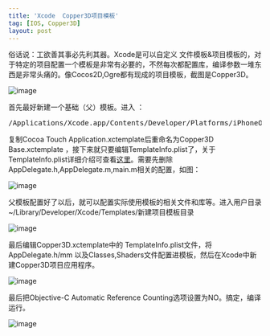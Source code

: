 ```yaml
---
title: 'Xcode  Copper3D项目模板'
tag: [IOS, Copper3D]
layout: post
---
```

俗话说：工欲善其事必先利其器。Xcode是可以自定义 文件模板&项目模板的，对于特定的项目配置一个模板是非常有必要的，不然每次都配置库，编译参数一堆东西是非常头痛的。像Cocos2D,Ogre都有现成的项目模板，截图是Copper3D。

![image](../../images/wp-content/uploads/2014/03/截屏14-3-4_上午11_01.png)

首先最好新建一个基础（父）模板。进入 ：

<pre class="brush:shell">/Applications/Xcode.app/Contents/Developer/Platforms/iPhoneOS.platform/Developer/Library/Xcode/Templates/Project Templates/Application/</pre>

复制Cocoa Touch Application.xctemplate后重命名为Copper3D Base.xctemplate ，接下来就只要编辑TemplateInfo.plist了，关于TemplateInfo.plist详细介绍可查看<a href="http://www.learn-cocos2d.com/store/xcode4-template-documentation/" target="_blank">这里</a>。需要先删除AppDelegate.h,AppDelegate.m,main.m相关的配置，如图：

![image](../../images/wp-content/uploads/2014/03/TemplateInfo_plist.png)

父模板配置好了以后，就可以配置实际使用模板的相关文件和库等。进入用户目录~/Library/Developer/Xcode/Templates/新建项目模板目录

![image](../iamges/wp-content/uploads/2014/03/Templates.png)

最后编辑Copper3D.xctemplate中的 TemplateInfo.plist文件，将AppDelegate.h/mm 以及Classes,Shaders文件配置进模板，然后在Xcode中新建Copper3D项目应用程序。

![image](../../images/wp-content/uploads/2014/03/Copper3DF_xcodeproj.png)

最后把Objective-C Automatic Reference Counting选项设置为NO。搞定，编译运行。

![image](../../images/wp-content/uploads/2014/03/Tri.png)